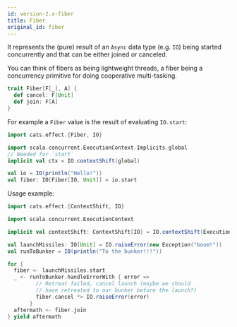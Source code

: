 ```yaml
---
id: version-2.x-fiber
title: Fiber
original_id: fiber
---
```


It represents the (pure) result of an `Async` data type (e.g. `IO`) being started concurrently and that can be either joined or canceled.

You can think of fibers as being lightweight threads, a fiber being a concurrency primitive for doing cooperative multi-tasking.

```scala
trait Fiber[F[_], A] {
  def cancel: F[Unit]
  def join: F[A]
}
```

For example a `Fiber` value is the result of evaluating `IO.start`:

```scala mdoc:silent
import cats.effect.{Fiber, IO}

import scala.concurrent.ExecutionContext.Implicits.global
// Needed for `start`
implicit val ctx = IO.contextShift(global)

val io = IO(println("Hello!"))
val fiber: IO[Fiber[IO, Unit]] = io.start
```

Usage example:

```scala mdoc:reset:silent
import cats.effect.{ContextShift, IO}

import scala.concurrent.ExecutionContext

implicit val contextShift: ContextShift[IO] = IO.contextShift(ExecutionContext.global)

val launchMissiles: IO[Unit] = IO.raiseError(new Exception("boom!"))
val runToBunker = IO(println("To the bunker!!!"))

for {
  fiber <- launchMissiles.start
  _ <- runToBunker.handleErrorWith { error =>
         // Retreat failed, cancel launch (maybe we should
         // have retreated to our bunker before the launch?)
         fiber.cancel *> IO.raiseError(error)
       }
  aftermath <- fiber.join
} yield aftermath
```
